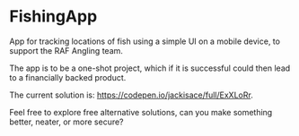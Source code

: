 # FishingApp
App for tracking locations of fish using a simple UI on a mobile device, to support the RAF Angling team.

The app is to be a one-shot project, which if it is successful could then lead to a financially backed product.

The current solution is: https://codepen.io/jackisace/full/ExXLoRr.

Feel free to explore free alternative solutions, can you make something better, neater, or more secure?
